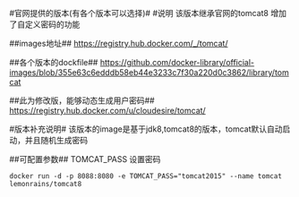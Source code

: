 #官网提供的版本(有各个版本可以选择)#
#说明
该版本继承官网的tomcat8
增加了自定义密码的功能

##images地址##
https://registry.hub.docker.com/_/tomcat/

##各个版本的dockfile##
https://github.com/docker-library/official-images/blob/355e63c6edddb58eb44e3233c7f30a220d0c3862/library/tomcat

##此为修改版，能够动态生成用户密码##
https://registry.hub.docker.com/u/cloudesire/tomcat/

#版本补充说明#
该版本的image是基于jdk8,tomcat8的版本，tomcat默认自动启动，并且随机生成密码

##可配置参数##
TOMCAT_PASS   设置密码

    docker run -d -p 8088:8080 -e TOMCAT_PASS="tomcat2015" --name tomcat lemonrains/tomcat8

